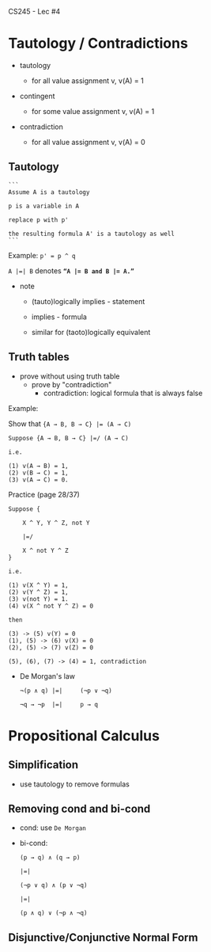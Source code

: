 CS245 - Lec #4

# Tautology / Contradictions

* tautology
	* for all value assignment v,	v(A) = 1

* contingent
   * for some value assignment v,	v(A) = 1

* contradiction
	* for all value assignment v,	v(A) = 0

## Tautology

	```
	Assume A is a tautology
	
	p is a variable in A
	
	replace p with p'
	
	the resulting formula A' is a tautology as well
	```

Example: ```p' = p ^ q```



```A |=| B``` denotes **```“A |= B and B |= A.”```**

* note
	* (tauto)logically implies - statement
	* implies - formula

	* similar for (taoto)logically equivalent

## Truth tables

* prove without using truth table
	* prove by "contradiction"
		* contradiction: logical formula that is always false

Example:

Show that ```{A → B, B → C} |= (A → C)```

```
Suppose {A → B, B → C} |=/ (A → C)

i.e. 

(1) v(A → B) = 1,
(2) v(B → C) = 1,
(3) v(A → C) = 0.

```


Practice (page 28/37)

```
Suppose {

	X ^ Y, Y ^ Z, not Y
	
	|=/
	
	X ^ not Y ^ Z
}

i.e.

(1) v(X ^ Y) = 1,
(2) v(Y ^ Z) = 1,
(3) v(not Y) = 1.
(4) v(X ^ not Y ^ Z) = 0

then

(3) -> (5) v(Y) = 0
(1), (5) -> (6) v(X) = 0
(2), (5) -> (7) v(Z) = 0

(5), (6), (7) -> (4) = 1, contradiction
```

* De Morgan's law

	```¬(p ∧ q)	|=|		(¬p ∨ ¬q) ```
	
	```¬q → ¬p	|=|		p → q```
	
	
# Propositional Calculus

## Simplification 

* use tautology to remove formulas

## Removing cond and bi-cond

* cond: use ```De Morgan```

* bi-cond:
	
	```
	(p → q) ∧ (q → p)
	
	|=|
	
	(¬p ∨ q) ∧ (p ∨ ¬q)
	
	|=|
	
	(p ∧ q) ∨ (¬p ∧ ¬q)
	```
	
## Disjunctive/Conjunctive Normal Form

